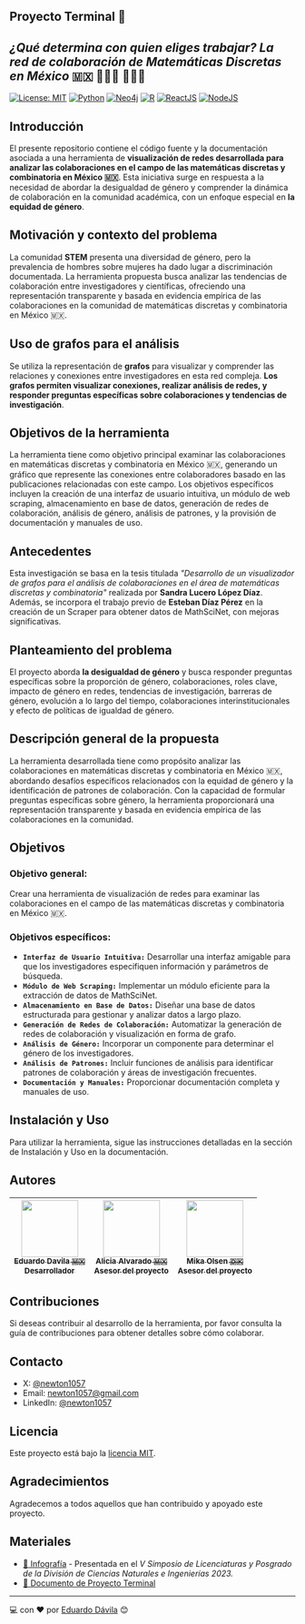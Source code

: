 ## Proyecto Terminal 🚀
## _¿Qué determina con quien eliges trabajar? La red de colaboración de Matemáticas Discretas en México_ 🇲🇽 🙋🏻‍♂️ 🙋🏻‍♀️

[![License: MIT](https://img.shields.io/badge/License-MIT-yellow.svg)](https://opensource.org/licenses/MIT)
[![Python](https://img.shields.io/badge/Python-v3.12.0-green?style=flat&logo=python&logoColor=ffffff)](https://www.python.org/)
[![Neo4j](https://img.shields.io/badge/Neo4j-4.4.28-green?style=flat&logo=neo4j&logoColor=ffffff)](https://neo4j.com/)
[![R](https://img.shields.io/badge/R-4.3.2-green?style=flat&logo=r&logoColor=ffffff)](https://www.r-project.org/)
[![ReactJS](https://img.shields.io/badge/ReactJS-18.2.0-green?style=flat&logo=react&logoColor=ffffff)](https://www.r-project.org/)
[![NodeJS](https://img.shields.io/badge/NodeJS-20.9.0-green?style=flat&logo=nodedotjs&logoColor=ffffff)](https://nodejs.org/en)
## Introducción
El presente repositorio contiene el código fuente y la documentación asociada a una herramienta de **visualización de redes desarrollada para analizar las colaboraciones en el campo de las matemáticas discretas y combinatoria en México 🇲🇽**. Esta iniciativa surge en respuesta a la necesidad de abordar la desigualdad de género y comprender la dinámica de colaboración en la comunidad académica, con un enfoque especial en **la equidad de género**.

## Motivación y contexto del problema
La comunidad **STEM** presenta una diversidad de género, pero la prevalencia de hombres sobre mujeres ha dado lugar a discriminación documentada. La herramienta propuesta busca analizar las tendencias de colaboración entre investigadores y científicas, ofreciendo una representación transparente y basada en evidencia empírica de las colaboraciones en la comunidad de matemáticas discretas y combinatoria en México 🇲🇽.

## Uso de grafos para el análisis
Se utiliza la representación de **grafos** para visualizar y comprender las relaciones y conexiones entre investigadores en esta red compleja. **Los grafos permiten visualizar conexiones, realizar análisis de redes, y responder preguntas específicas sobre colaboraciones y tendencias de investigación**.

## Objetivos de la herramienta
La herramienta tiene como objetivo principal examinar las colaboraciones en matemáticas discretas y combinatoria en México 🇲🇽, generando un gráfico que represente las conexiones entre colaboradores basado en las publicaciones relacionadas con este campo. Los objetivos específicos incluyen la creación de una interfaz de usuario intuitiva, un módulo de web scraping, almacenamiento en base de datos, generación de redes de colaboración, análisis de género, análisis de patrones, y la provisión de documentación y manuales de uso.

## Antecedentes
Esta investigación se basa en la tesis titulada _"Desarrollo de un visualizador de grafos para el análisis de colaboraciones en el área de matemáticas discretas y combinatoria"_ realizada por **Sandra Lucero López Díaz**. Además, se incorpora el trabajo previo de **Esteban Díaz Pérez** en la creación de un Scraper para obtener datos de MathSciNet, con mejoras significativas.

## Planteamiento del problema
El proyecto aborda **la desigualdad de género** y busca responder preguntas específicas sobre la proporción de género, colaboraciones, roles clave, impacto de género en redes, tendencias de investigación, barreras de género, evolución a lo largo del tiempo, colaboraciones interinstitucionales y efecto de políticas de igualdad de género.

## Descripción general de la propuesta
La herramienta desarrollada tiene como propósito analizar las colaboraciones en matemáticas discretas y combinatoria en México 🇲🇽, abordando desafíos específicos relacionados con la equidad de género y la identificación de patrones de colaboración. Con la capacidad de formular preguntas específicas sobre género, la herramienta proporcionará una representación transparente y basada en evidencia empírica de las colaboraciones en la comunidad.

## Objetivos
### Objetivo general:
Crear una herramienta de visualización de redes para examinar las colaboraciones en el campo de las matemáticas discretas y combinatoria en México 🇲🇽.

### Objetivos específicos:
- **`Interfaz de Usuario Intuitiva:`** Desarrollar una interfaz amigable para que los investigadores especifiquen información y parámetros de búsqueda.
- **`Módulo de Web Scraping:`** Implementar un módulo eficiente para la extracción de datos de MathSciNet.
- **`Almacenamiento en Base de Datos:`** Diseñar una base de datos estructurada para gestionar y analizar datos a largo plazo.
- **`Generación de Redes de Colaboración:`** Automatizar la generación de redes de colaboración y visualización en forma de grafo.
- **`Análisis de Género:`** Incorporar un componente para determinar el género de los investigadores.
- **`Análisis de Patrones:`** Incluir funciones de análisis para identificar patrones de colaboración y áreas de investigación frecuentes.
- **`Documentación y Manuales:`** Proporcionar documentación completa y manuales de uso.

## Instalación y Uso
Para utilizar la herramienta, sigue las instrucciones detalladas en la sección de Instalación y Uso en la documentación.

## Autores
| [<img src="https://res.cloudinary.com/drrtat4kn/image/upload/v1700517567/ProyectoTerminal/Authors/Author1.png" width=100><br><sub>Eduardo Davila 🇲🇽</sub><br><sub>Desarrollador</sub>](https://github.com/newton1057) | [<img src="https://res.cloudinary.com/drrtat4kn/image/upload/v1700518106/ProyectoTerminal/Authors/Alicia_Montserrat_Alvarado_Gonzalez.jpg" width=100><br><sub>Alicia Alvarado 🇲🇽</sub><br><sub>Asesor del proyecto</sub>](https://github.com/newton1057) | [<img src="https://res.cloudinary.com/drrtat4kn/image/upload/v1700518492/ProyectoTerminal/Authors/Mika_Olsen.jpg" width=100><br><sub>Mika Olsen 🇩🇰</sub><br><sub>Asesor del proyecto</sub>](https://github.com/genesysaluralatam) |
| :---: | :---: | :---: |

## Contribuciones
Si deseas contribuir al desarrollo de la herramienta, por favor consulta la guía de contribuciones para obtener detalles sobre cómo colaborar.

## Contacto
- X: [@newton1057](https://twitter.com/newton1057)
- Email: [newton1057@gmail.com](mailto:newton1057@gmail.com)
- LinkedIn: [@newton1057](https://www.linkedin.com/in/newton1057/)

## Licencia
Este proyecto está bajo la [licencia MIT](./LICENSE).

## Agradecimientos
Agradecemos a todos aquellos que han contribuido y apoyado este proyecto.

## Materiales
- [🌠 Infografía](https://drive.google.com/file/d/1jjm1MoipqjMq8yjyiV_gINR_lCf_MYcC/view?usp=sharing) - Presentada en el _V Simposio de Licenciaturas y Posgrado de la División de Ciencias Naturales e Ingenierías 2023._
- [📄 Documento de Proyecto Terminal](https://drive.google.com/file/d/1jjm1MoipqjMq8yjyiV_gINR_lCf_MYcC/view?usp=sharing)

---
💻 con ❤️ por [Eduardo Dávila](https://github.com/newton1057) 😊
